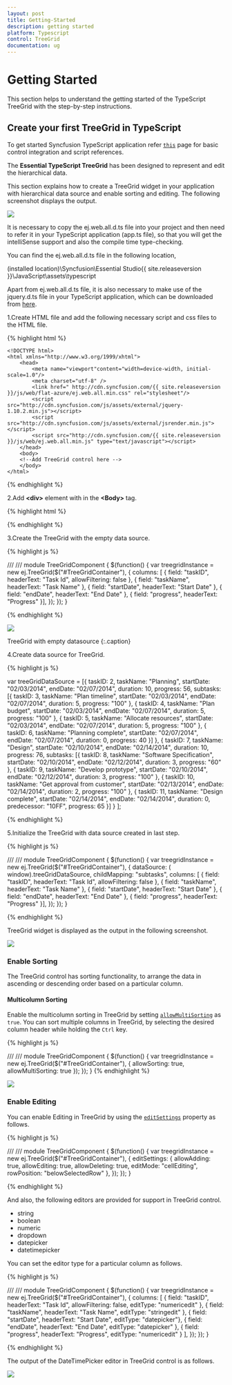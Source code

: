 ```yaml
---
layout: post
title: Getting-Started
description: getting started
platform: Typescript
control: TreeGrid
documentation: ug
---
```


# Getting Started
This section helps to understand the getting started of the TypeScript TreeGrid with the step-by-step instructions.

## Create your first TreeGrid in TypeScript

To get started Syncfusion TypeScript application refer [`this`](https://help.syncfusion.com/reactjs/overview) page for basic control integration and script references.

The **Essential TypeScript TreeGrid** has been designed to represent and edit the hierarchical data. 

This section explains how to create a TreeGrid widget in your application with hierarchical data source and enable sorting and editing. The following screenshot displays the output.

![](Getting-Started_images/Getting-Started_img1.png)

It is necessary to copy the ej.web.all.d.ts file into your project and then need to refer it in your TypeScript application (app.ts file), so that you will get the intelliSense support and also the compile time type-checking.

You can find the ej.web.all.d.ts file in the following location,

(installed location)\Syncfusion\Essential Studio\{{ site.releaseversion }}\JavaScript\assets\typescript

Apart from ej.web.all.d.ts file, it is also necessary to make use of the jquery.d.ts file in your TypeScript application, which can be downloaded from [here](https://github.com/DefinitelyTyped/DefinitelyTyped).

1.Create HTML file and add the following necessary script and css files to the HTML file.

{% highlight html %}

    <!DOCTYPE html>
    <html xmlns="http://www.w3.org/1999/xhtml">
        <head>
            <meta name="viewport"content="width=device-width, initial-scale=1.0"/>
            <meta charset="utf-8" />
            <link href=" http://cdn.syncfusion.com/{{ site.releaseversion }}/js/web/flat-azure/ej.web.all.min.css" rel="stylesheet"/>           
            <script src="http://cdn.syncfusion.com/js/assets/external/jquery-1.10.2.min.js"></script>
            <script src="http://cdn.syncfusion.com/js/assets/external/jsrender.min.js"></script>
            <script src="http://cdn.syncfusion.com/{{ site.releaseversion }}/js/web/ej.web.all.min.js" type="text/javascript"></script>        
        </head>
        <body>
        <!--Add TreeGrid control here -->
        </body>
    </html>

{% endhighlight %}

2.Add **&lt;div&gt;** element with in the **&lt;Body&gt;** tag.

{% highlight html %}

<div class="cols-sample-area">
    <div id="TreeGridContainer"></div>
</div>
<script type="text/javascript" src="treegrid/treegrid.js"></script>

{% endhighlight %}

3.Create the TreeGrid with the empty data source.

{% highlight js %}

/// <reference path="../tsfiles/jquery.d.ts" />
/// <reference path="../tsfiles/ej.web.all.d.ts" />
module TreeGridComponent {
    $(function() {
        var treegridInstance = new ej.TreeGrid($("#TreeGridContainer"), {
            columns: [
              { field: "taskID", headerText: "Task Id", allowFiltering: false },
              { field: "taskName", headerText: "Task Name" },
              { field: "startDate", headerText: "Start Date" },
              { field: "endDate", headerText: "End Date" },
              { field: "progress", headerText: "Progress" }],
        });
    });
}

{% endhighlight %}

![](Getting-Started_images/Getting-Started_img2.png)

TreeGrid with empty datasource 
{:.caption}

4.Create data source for TreeGrid.

{% highlight js %}

var treeGridDataSource = [{
        taskID: 2,
        taskName: "Planning",
        startDate: "02/03/2014",
        endDate: "02/07/2014",
        duration: 10,
        progress: 56,
        subtasks: [{
            taskID: 3,
            taskName: "Plan timeline",
            startDate: "02/03/2014",
            endDate: "02/07/2014",
            duration: 5,
            progress: "100"
        }, {
            taskID: 4,
            taskName: "Plan budget",
            startDate: "02/03/2014",
            endDate: "02/07/2014",
            duration: 5,
            progress: "100"
        }, {
            taskID: 5,
            taskName: "Allocate resources",
            startDate: "02/03/2014",
            endDate: "02/07/2014",
            duration: 5,
            progress: "100"
        }, {
            taskID: 6,
            taskName: "Planning complete",
            startDate: "02/07/2014",
            endDate: "02/07/2014",
            duration: 0,
            progress: 40
        }]
    }, {
        taskID: 7,
        taskName: "Design",
        startDate: "02/10/2014",
        endDate: "02/14/2014",
        duration: 10,
        progress: 76,
        subtasks: [{
            taskID: 8,
            taskName: "Software Specification",
            startDate: "02/10/2014",
            endDate: "02/12/2014",
            duration: 3,
            progress: "60"
        }, {
            taskID: 9,
            taskName: "Develop prototype",
            startDate: "02/10/2014",
            endDate: "02/12/2014",
            duration: 3,
            progress: "100"
        }, {
            taskID: 10,
            taskName: "Get approval from customer",
            startDate: "02/13/2014",
            endDate: "02/14/2014",
            duration: 2,
            progress: "100"
        }, {
            taskID: 11,
            taskName: "Design complete",
            startDate: "02/14/2014",
            endDate: "02/14/2014",
            duration: 0,
            predecessor: "10FF",
            progress: 65
        }]
    }
];

{% endhighlight %}

5.Initialize the TreeGrid with data source created in last step.

{% highlight js %}

/// <reference path="../tsfiles/jquery.d.ts" />
/// <reference path="../tsfiles/ej.web.all.d.ts" />
module TreeGridComponent {
    $(function() {
        var treegridInstance = new ej.TreeGrid($("#TreeGridContainer"), {
            dataSource: (<any> window).treeGridDataSource,
            childMapping: "subtasks",
            columns: [
              { field: "taskID", headerText: "Task Id", allowFiltering: false },
              { field: "taskName", headerText: "Task Name" },
              { field: "startDate", headerText: "Start Date" },
              { field: "endDate", headerText: "End Date" },
              { field: "progress", headerText: "Progress" }],
        });
    });
}

{% endhighlight %}

TreeGrid widget is displayed as the output in the following screenshot.

![](Getting-Started_images/Getting-Started_img3.png)

### Enable Sorting

The TreeGrid control has sorting functionality, to arrange the data in ascending or descending order based on a particular column.

#### Multicolumn Sorting

Enable the multicolumn sorting in TreeGrid by setting [`allowMultiSorting`](/api/js/ejtreegrid#allowmultisortingspan-classtype-signature-type-booleanbooleanspan "allowMultiSorting") as `true`. You can sort multiple columns in TreeGrid, by selecting the desired column header while holding the `Ctrl` key.

{% highlight js %}

/// <reference path="../tsfiles/jquery.d.ts" />
/// <reference path="../tsfiles/ej.web.all.d.ts" />
module TreeGridComponent {
    $(function() {
        var treegridInstance = new ej.TreeGrid($("#TreeGridContainer"), {
            allowSorting: true,
            allowMultiSorting: true
        });
    });
}
{% endhighlight %}

![](Getting-Started_images/Getting-Started_img4.png)

### Enable Editing

You can enable Editing in TreeGrid by using the [`editSettings`](/api/js/ejtreegrid#editsettingsspan-classtype-signature-type-objectobjectspan "editSettings") property as follows.

{% highlight js %}

/// <reference path="../tsfiles/jquery.d.ts" />
/// <reference path="../tsfiles/ej.web.all.d.ts" />
module TreeGridComponent {
    $(function() {
        var treegridInstance = new ej.TreeGrid($("#TreeGridContainer"), {
            editSettings: {
                allowAdding: true,
                allowEditing: true,
                allowDeleting: true,
                editMode: "cellEditing",
                rowPosition: "belowSelectedRow"
            },
        });
    });
}

{% endhighlight %}

And also, the following editors are provided for support in TreeGrid control.

* string
* boolean
* numeric
* dropdown
* datepicker
* datetimepicker

You can set the editor type for a particular column as follows.

{% highlight js %}

/// <reference path="../tsfiles/jquery.d.ts" />
/// <reference path="../tsfiles/ej.web.all.d.ts" />
module TreeGridComponent {
    $(function() {
        var treegridInstance = new ej.TreeGrid($("#TreeGridContainer"), {
            columns: [
            { field: "taskID", headerText: "Task Id", allowFiltering: false, editType: "numericedit" },
            { field: "taskName", headerText: "Task Name", editType: "stringedit" },
            { field: "startDate", headerText: "Start Date", editType: "datepicker"},
            { field: "endDate", headerText: "End Date", editType: "datepicker" },
            { field: "progress", headerText: "Progress", editType: "numericedit" }
            ],
        });
    });
}

{% endhighlight %}

The output of the DateTimePicker editor in TreeGrid control is as follows.

![](Getting-Started_images/Getting-Started_img5.png)

